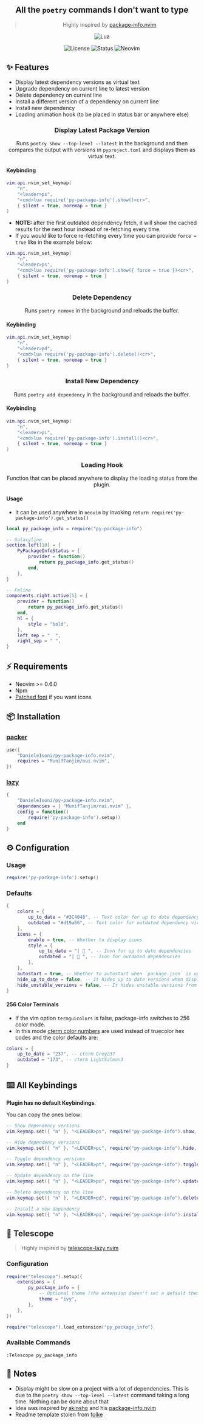 <div align="center">

## All the `poetry` commands I don't want to type

> Highly inspired by [package-info.nvim](https://github.com/vuki656/package-info.nvim)

</div>

<div align="center">

![Lua](https://img.shields.io/badge/Made%20with%20Lua-blueviolet.svg?style=for-the-badge&logo=lua&logoColor=white)

</div>

<div align="center">

![License](https://img.shields.io/badge/License-GPL%20v3-brightgreen?style=flat-square)
![Status](https://img.shields.io/badge/Status-Beta-informational?style=flat-square)
![Neovim](https://img.shields.io/badge/Neovim-0.5+-green.svg?style=flat-square&logo=Neovim&logoColor=white)

</div>

## ✨ Features

- Display latest dependency versions as virtual text
- Upgrade dependency on current line to latest version
- Delete dependency on current line
- Install a different version of a dependency on current line
- Install new dependency
- Loading animation hook (to be placed in status bar or anywhere else)

<div align="center">

### Display Latest Package Version

Runs `poetry show --top-level --latest` in the background and then compares the output with versions in `pyproject.toml` and displays them as virtual text.

</div>

#### Keybinding

```lua
vim.api.nvim_set_keymap(
    "n",
    "<leader>ps",
    "<cmd>lua require('py-package-info').show()<cr>",
    { silent = true, noremap = true }
)
```

- **NOTE:** after the first outdated dependency fetch, it will show the cached results for the next hour instead of re-fetching every time.
- If you would like to force re-fetching every time you can provide `force = true` like in the example below:

```lua
vim.api.nvim_set_keymap(
    "n",
    "<leader>ps",
    "<cmd>lua require('py-package-info').show({ force = true })<cr>",
    { silent = true, noremap = true }
)
```

<div align="center">

### Delete Dependency

Runs `poetry remove` in the background and reloads the buffer.

</div>

#### Keybinding

```lua
vim.api.nvim_set_keymap(
    "n",
    "<leader>pd",
    "<cmd>lua require('py-package-info').delete()<cr>",
    { silent = true, noremap = true }
)
```

<div align="center">


### Install New Dependency

Runs `poetry add dependency` in the background and reloads the buffer.

</div>

#### Keybinding

```lua
vim.api.nvim_set_keymap(
    "n",
    "<leader>pi",
    "<cmd>lua require('py-package-info').install()<cr>",
    { silent = true, noremap = true }
)
```

<div align="center">

### Loading Hook

Function that can be placed anywhere to display the loading status from the plugin.

</div>

#### Usage

- It can be used anywhere in `neovim` by invoking `return require('py-package-info').get_status()`

```lua
local py_package_info = require("py-package-info")

-- Galaxyline
section.left[10] = {
    PyPackageInfoStatus = {
        provider = function()
            return py_package_info.get_status()
        end,
    },
}

-- Feline
components.right.active[5] = {
    provider = function()
        return py_package_info.get_status()
    end,
    hl = {
        style = "bold",
    },
    left_sep = "  ",
    right_sep = " ",
}
```

## ⚡️ Requirements

- Neovim >= 0.6.0
- Npm
- [Patched font](https://github.com/ryanoasis/nerd-fonts/tree/gh-pages) if you want icons

## 📦 Installation

### [packer](https://github.com/wbthomason/packer.nvim)

```lua
use({
    "DanieleIsoni/py-package-info.nvim",
    requires = "MunifTanjim/nui.nvim",
})
```

### [lazy](https://github.com/folke/lazy.nvim)

```lua
{
    "DanieleIsoni/py-package-info.nvim",
    dependencies = { "MunifTanjim/nui.nvim" },
    config = function()
        require('py-package-info').setup()
    end
}
```

## ⚙️ Configuration

### Usage

```lua
require('py-package-info').setup()
```

### Defaults

```lua
{
    colors = {
        up_to_date = "#3C4048", -- Text color for up to date dependency virtual text
        outdated = "#d19a66", -- Text color for outdated dependency virtual text
    },
    icons = {
        enable = true, -- Whether to display icons
        style = {
            up_to_date = "|  ", -- Icon for up to date dependencies
            outdated = "|  ", -- Icon for outdated dependencies
        },
    },
    autostart = true, -- Whether to autostart when `package.json` is opened
    hide_up_to_date = false, -- It hides up to date versions when displaying virtual text
    hide_unstable_versions = false, -- It hides unstable versions from version list e.g next-11.1.3-canary3
}
```

#### 256 Color Terminals

- If the vim option `termguicolors` is false, package-info switches to 256 color mode.
- In this mode [cterm color numbers](https://jonasjacek.github.io/colors/) are used
  instead of truecolor hex codes and the color defaults are:

```lua
colors = {
    up_to_date = "237", -- cterm Grey237
    outdated = "173", -- cterm LightSalmon3
}
```

## ⌨️ All Keybindings

**Plugin has no default Keybindings**.

You can copy the ones below:

```lua
-- Show dependency versions
vim.keymap.set({ "n" }, "<LEADER>ps", require("py-package-info").show, { silent = true, noremap = true })

-- Hide dependency versions
vim.keymap.set({ "n" }, "<LEADER>pc", require("py-package-info").hide, { silent = true, noremap = true })

-- Toggle dependency versions
vim.keymap.set({ "n" }, "<LEADER>pt", require("py-package-info").toggle, { silent = true, noremap = true })

-- Update dependency on the line
vim.keymap.set({ "n" }, "<LEADER>pu", require("py-package-info").update, { silent = true, noremap = true })

-- Delete dependency on the line
vim.keymap.set({ "n" }, "<LEADER>pd", require("py-package-info").delete, { silent = true, noremap = true })

-- Install a new dependency
vim.keymap.set({ "n" }, "<LEADER>pi", require("py-package-info").install, { silent = true, noremap = true })
```

## 🔭 Telescope

> Highly inspired by [telescope-lazy.nvim](https://github.com/tsakirist/telescope-lazy.nvim)

### Configuration

```lua
require("telescope").setup({
    extensions = {
        py_package_info = {
            -- Optional theme (the extension doesn't set a default theme)
            theme = "ivy",
        },
    },
})

require("telescope").load_extension("py_package_info")
```

### Available Commands

```
:Telescope py_package_info
```

## 📝 Notes

- Display might be slow on a project with a lot of dependencies. This is due to the
  `poetry show --top-level --latest` command taking a long time. Nothing can be done about that
- Idea was inspired by [akinsho](https://github.com/vuki656) and his [package-info.nvim](https://github.com/vuki656/package-info.nvim)
- Readme template stolen from [folke](https://github.com/folke)
